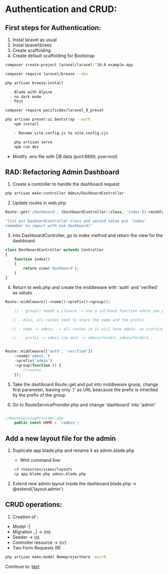 # Authentication and CRUD:

## First steps for Authentication:

1. Instal laravel as usual
2. Instal laravel\breez
3. Create scaffolding
4. Create default scaffolding for Bootstrap

```zsh
composer create-project laravel/laravel:^10.0 example-app

composer require laravel/breeze --dev

php artisan breeze:install

  - Blade with Alpine
  - no dark mode
  - Pest

composer require pacificdev/laravel_9_preset

php artisan preset:ui bootstrap --auth
    npm install

    - Rename vite.config.js to vite.config.cjs

    php artisan serve
    npm run dev
```
- Modify .env file with DB data (port:8889, psw:root)

## RAD: Refactoring Admin Dashboard

1. Create a controller to handle the dashboard request

```zsh
php artisan make:controller Admin/DashboardController
```
2. Update routes in web.php

```php
Route::get('/dashboard', [DashboardController::class, 'index'])->middleware(['auth', 'verified'])->name('dashboard');

"(1st put DasboardController class and second value put 'index'
remember to import with use dashboard)"

```


3. Into DashboardController, go to index method and return the view for the dashboard

```php
class DashboardController extends Controller
{
    function index()
    {
        return view('dashboard');
    }
}
```

4. Return to web.php and create the middleware with 'auth' and 'verified' as values

```php
Route::middleware()->name()->prefix()->group();

    // - group() needs a closure -> use a callback function where you put all routes need to be protected by thr authentication system

   // - Also, all routes need to share the name and the prefix

   // - name -> admin. -> all routes in it wiil have admin. as starting point -> admin.folder1.index; admin.folder1.show; admin.folder2 ...

   //  - prefix -> admin (no dot) -> admin/folder; admin/folder2...

``` 

```php

Route::middleware(['auth', 'verified'])
    ->name('admin.')
    ->prefix('admin')
    ->group(function () {
        //routes
    });
```

5. Take the dashboard Route::get and put into middleware gruop, change first parameter, leaving only '/' as URL beacause the prefix is inherited by the prefix of the group

6. Go to RouteServiceProvider.php and change 'dashboard' into 'admin'
```php

//RouteServiceProvider.php
    public const HOME = '/admin';
```

## Add a new layout file for the admin

1. Duplicate app.blade.php and rename it as admin.blade.php

    - Whit command line:
```zsh
    cd resources/views/layouts
    cp app.blade.php admin.blade.php
```
2. Extend new admin layout inside the dashboard.blade.php -> @extend('layout.admin')

## CRUD operations:

1. Creation of :

- Model     -|
- Migration _| -> (m)
- Seeder -> (s)
- Controller resource -> (cr)
- Two Form Requests (R)

```zsh
php artisan make:model Nameprojecthere -mscrR
```
Continue to:
[text](02_CRUD_operation.md)


